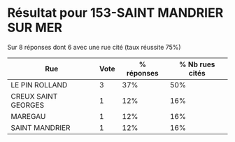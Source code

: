 # Résultat pour 153-SAINT MANDRIER SUR MER

Sur 8 réponses dont 6 avec une rue cité (taux réussite 75%)

| Rue | Vote | % réponses | % Nb rues cités|
|-----|------|------------|----------------|
| LE PIN ROLLAND | 3 | 37% | 50%|
| CREUX SAINT GEORGES | 1 | 12% | 16%|
| MAREGAU | 1 | 12% | 16%|
| SAINT MANDRIER | 1 | 12% | 16%|
